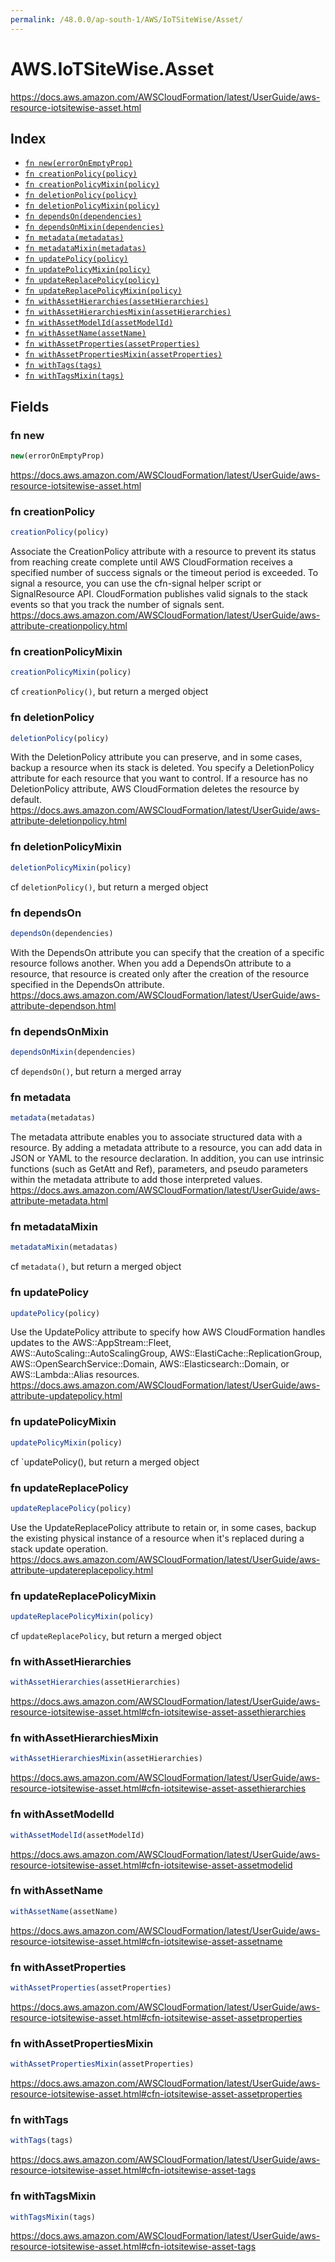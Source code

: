 ```yaml
---
permalink: /48.0.0/ap-south-1/AWS/IoTSiteWise/Asset/
---
```


# AWS.IoTSiteWise.Asset

https://docs.aws.amazon.com/AWSCloudFormation/latest/UserGuide/aws-resource-iotsitewise-asset.html

## Index

* [`fn new(errorOnEmptyProp)`](#fn-new)
* [`fn creationPolicy(policy)`](#fn-creationpolicy)
* [`fn creationPolicyMixin(policy)`](#fn-creationpolicymixin)
* [`fn deletionPolicy(policy)`](#fn-deletionpolicy)
* [`fn deletionPolicyMixin(policy)`](#fn-deletionpolicymixin)
* [`fn dependsOn(dependencies)`](#fn-dependson)
* [`fn dependsOnMixin(dependencies)`](#fn-dependsonmixin)
* [`fn metadata(metadatas)`](#fn-metadata)
* [`fn metadataMixin(metadatas)`](#fn-metadatamixin)
* [`fn updatePolicy(policy)`](#fn-updatepolicy)
* [`fn updatePolicyMixin(policy)`](#fn-updatepolicymixin)
* [`fn updateReplacePolicy(policy)`](#fn-updatereplacepolicy)
* [`fn updateReplacePolicyMixin(policy)`](#fn-updatereplacepolicymixin)
* [`fn withAssetHierarchies(assetHierarchies)`](#fn-withassethierarchies)
* [`fn withAssetHierarchiesMixin(assetHierarchies)`](#fn-withassethierarchiesmixin)
* [`fn withAssetModelId(assetModelId)`](#fn-withassetmodelid)
* [`fn withAssetName(assetName)`](#fn-withassetname)
* [`fn withAssetProperties(assetProperties)`](#fn-withassetproperties)
* [`fn withAssetPropertiesMixin(assetProperties)`](#fn-withassetpropertiesmixin)
* [`fn withTags(tags)`](#fn-withtags)
* [`fn withTagsMixin(tags)`](#fn-withtagsmixin)

## Fields

### fn new

```ts
new(errorOnEmptyProp)
```

https://docs.aws.amazon.com/AWSCloudFormation/latest/UserGuide/aws-resource-iotsitewise-asset.html

### fn creationPolicy

```ts
creationPolicy(policy)
```

Associate the CreationPolicy attribute with a resource to prevent its status from reaching create complete until AWS CloudFormation receives a specified number of success signals or the timeout period is exceeded. To signal a resource, you can use the cfn-signal helper script or SignalResource API. CloudFormation publishes valid signals to the stack events so that you track the number of signals sent. 
https://docs.aws.amazon.com/AWSCloudFormation/latest/UserGuide/aws-attribute-creationpolicy.html

### fn creationPolicyMixin

```ts
creationPolicyMixin(policy)
```

cf `creationPolicy()`, but return a merged object

### fn deletionPolicy

```ts
deletionPolicy(policy)
```

With the DeletionPolicy attribute you can preserve, and in some cases, backup a resource when its stack is deleted. You specify a DeletionPolicy attribute for each resource that you want to control. If a resource has no DeletionPolicy attribute, AWS CloudFormation deletes the resource by default. 
https://docs.aws.amazon.com/AWSCloudFormation/latest/UserGuide/aws-attribute-deletionpolicy.html

### fn deletionPolicyMixin

```ts
deletionPolicyMixin(policy)
```

cf `deletionPolicy()`, but return a merged object

### fn dependsOn

```ts
dependsOn(dependencies)
```

With the DependsOn attribute you can specify that the creation of a specific resource follows another. When you add a DependsOn attribute to a resource, that resource is created only after the creation of the resource specified in the DependsOn attribute. 
https://docs.aws.amazon.com/AWSCloudFormation/latest/UserGuide/aws-attribute-dependson.html

### fn dependsOnMixin

```ts
dependsOnMixin(dependencies)
```

cf `dependsOn()`, but return a merged array

### fn metadata

```ts
metadata(metadatas)
```

The metadata attribute enables you to associate structured data with a resource. By adding a metadata attribute to a resource, you can add data in JSON or YAML to the resource declaration. In addition, you can use intrinsic functions (such as GetAtt and Ref), parameters, and pseudo parameters within the metadata attribute to add those interpreted values. 
https://docs.aws.amazon.com/AWSCloudFormation/latest/UserGuide/aws-attribute-metadata.html

### fn metadataMixin

```ts
metadataMixin(metadatas)
```

cf `metadata()`, but return a merged object

### fn updatePolicy

```ts
updatePolicy(policy)
```

Use the UpdatePolicy attribute to specify how AWS CloudFormation handles updates to the AWS::AppStream::Fleet, AWS::AutoScaling::AutoScalingGroup, AWS::ElastiCache::ReplicationGroup, AWS::OpenSearchService::Domain, AWS::Elasticsearch::Domain, or AWS::Lambda::Alias resources. 
https://docs.aws.amazon.com/AWSCloudFormation/latest/UserGuide/aws-attribute-updatepolicy.html

### fn updatePolicyMixin

```ts
updatePolicyMixin(policy)
```

cf `updatePolicy(), but return a merged object

### fn updateReplacePolicy

```ts
updateReplacePolicy(policy)
```

Use the UpdateReplacePolicy attribute to retain or, in some cases, backup the existing physical instance of a resource when it's replaced during a stack update operation. 
https://docs.aws.amazon.com/AWSCloudFormation/latest/UserGuide/aws-attribute-updatereplacepolicy.html

### fn updateReplacePolicyMixin

```ts
updateReplacePolicyMixin(policy)
```

cf `updateReplacePolicy`, but return a merged object

### fn withAssetHierarchies

```ts
withAssetHierarchies(assetHierarchies)
```

https://docs.aws.amazon.com/AWSCloudFormation/latest/UserGuide/aws-resource-iotsitewise-asset.html#cfn-iotsitewise-asset-assethierarchies

### fn withAssetHierarchiesMixin

```ts
withAssetHierarchiesMixin(assetHierarchies)
```

https://docs.aws.amazon.com/AWSCloudFormation/latest/UserGuide/aws-resource-iotsitewise-asset.html#cfn-iotsitewise-asset-assethierarchies

### fn withAssetModelId

```ts
withAssetModelId(assetModelId)
```

https://docs.aws.amazon.com/AWSCloudFormation/latest/UserGuide/aws-resource-iotsitewise-asset.html#cfn-iotsitewise-asset-assetmodelid

### fn withAssetName

```ts
withAssetName(assetName)
```

https://docs.aws.amazon.com/AWSCloudFormation/latest/UserGuide/aws-resource-iotsitewise-asset.html#cfn-iotsitewise-asset-assetname

### fn withAssetProperties

```ts
withAssetProperties(assetProperties)
```

https://docs.aws.amazon.com/AWSCloudFormation/latest/UserGuide/aws-resource-iotsitewise-asset.html#cfn-iotsitewise-asset-assetproperties

### fn withAssetPropertiesMixin

```ts
withAssetPropertiesMixin(assetProperties)
```

https://docs.aws.amazon.com/AWSCloudFormation/latest/UserGuide/aws-resource-iotsitewise-asset.html#cfn-iotsitewise-asset-assetproperties

### fn withTags

```ts
withTags(tags)
```

https://docs.aws.amazon.com/AWSCloudFormation/latest/UserGuide/aws-resource-iotsitewise-asset.html#cfn-iotsitewise-asset-tags

### fn withTagsMixin

```ts
withTagsMixin(tags)
```

https://docs.aws.amazon.com/AWSCloudFormation/latest/UserGuide/aws-resource-iotsitewise-asset.html#cfn-iotsitewise-asset-tags